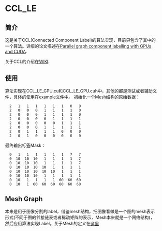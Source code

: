 # CCL_LE

## 简介

这是关于CCL(Connected Component Label)的算法实现，目前只包含了其中的一个算法。详细的论文描述在[Parallel graph component labelling with GPUs and CUDA](https://www.sciencedirect.com/science/article/pii/S0167819110001055).

关于CCL的介绍在[WIKI](https://en.wikipedia.org/wiki/Connected-component_labeling).

## 使用
算法实现在CCL_LE_GPU.cu和CCL_LE_GPU.cuh中，其他的都是测试或者辅助文件，具体的使用在example文件中。
初始化一个Mesh结构的原始数据：
```
  2   1   1   1   1   1   1   0   0
  2   0   0   0   1   1   1   1   0
  2   0   0   0   1   1   1   1   0
  2   0   0   0   0   1   1   1   1
  2   0   0   0   0   0   1   1   1
  2   0   0   0   1   1   1   1   1
  2   0   1   1   1   1   0   0   0
  2   0   1   0   0   0   0   0   0
```

最终输出标签Mask：
```
  0   1   1   1   1   1   1   7   7
  0  10  10  10   1   1   1   1   7
  0  10  10  10   1   1   1   1   7
  0  10  10  10  10   1   1   1   1
  0  10  10  10  10  10   1   1   1
  0  10  10  10   1   1   1   1   1
  0  10   1   1   1   1  60  60  60
  0  10   1  60  60  60  60  60  60
```

## Mesh Graph
本来是用于图像分割的label，借鉴mesh结构，把图像看做是一个图的mesh表示形式(不同于图的邻接链表或者稀疏矩阵的表示，Mesh本来就是一个网络结构)，然后应用算法实现Label。关于Mesh的定义在[这里](https://en.wikipedia.org/wiki/Lattice_graph)
